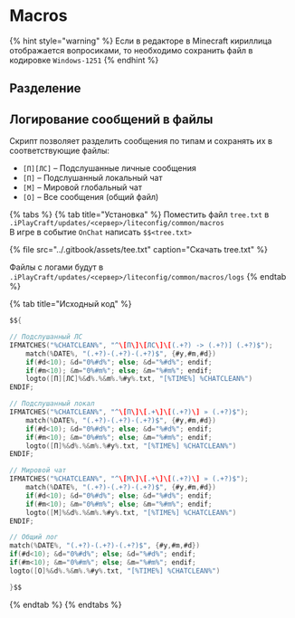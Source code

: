 # Macros

{% hint style="warning" %}
Если в редакторе в Minecraft кириллица отображается вопросиками, то необходимо сохранить файл в кодировке `Windows-1251`
{% endhint %}

## Разделение 



## Логирование сообщений в файлы

Скрипт позволяет разделить сообщения по типам и сохранять их в соответствующие файлы:

* `[П][ЛС]` – Подслушанные личные сообщения
* `[П]` – Подслушанный локальный чат
* `[М]` – Мировой глобальный чат
* `[О]` – Все сообщения \(общий файл\)

{% tabs %}
{% tab title="Установка" %}
Поместить файл `tree.txt` в `.iPlayCraft/updates/<сервер>/liteconfig/common/macros`  
В игре в событие `OnChat` написать `$$<tree.txt>`

{% file src="../.gitbook/assets/tee.txt" caption="Скачать tree.txt" %}

Файлы с логами будут в `.iPlayCraft/updates/<сервер>/liteconfig/common/macros/logs`
{% endtab %}

{% tab title="Исходный код" %}
```c
$${

// Подслушанный ЛС
IFMATCHES("%CHATCLEAN%", "^\[П\]\[ЛС\]\[(.+?) -> (.+?)] (.+?)$");
    match(%DATE%, "(.+?)-(.+?)-(.+?)$", {#y,#m,#d})
    if(#d<10); &d="0%#d%"; else; &d="%#d%"; endif;
    if(#m<10); &m="0%#m%"; else; &m="%#m%"; endif;
    logto([П][ЛС]%&d%.%&m%.%#y%.txt, "[%TIME%] %CHATCLEAN%")
ENDIF;

// Подслушанный локал
IFMATCHES("%CHATCLEAN%", "^\[П\]\[.+\]\[(.+?)\] » (.+?)$");
    match(%DATE%, "(.+?)-(.+?)-(.+?)$", {#y,#m,#d})
    if(#d<10); &d="0%#d%"; else; &d="%#d%"; endif;
    if(#m<10); &m="0%#m%"; else; &m="%#m%"; endif;
    logto([П]%&d%.%&m%.%#y%.txt, "[%TIME%] %CHATCLEAN%")
ENDIF;

// Мировой чат
IFMATCHES("%CHATCLEAN%", "^\[М\]\[.+\]\[(.+?)\] » (.+?)$");
    match(%DATE%, "(.+?)-(.+?)-(.+?)$", {#y,#m,#d})
    if(#d<10); &d="0%#d%"; else; &d="%#d%"; endif;
    if(#m<10); &m="0%#m%"; else; &m="%#m%"; endif;
    logto([M]%&d%.%&m%.%#y%.txt, "[%TIME%] %CHATCLEAN%")
ENDIF;

// Общий лог
match(%DATE%, "(.+?)-(.+?)-(.+?)$", {#y,#m,#d})
if(#d<10); &d="0%#d%"; else; &d="%#d%"; endif;
if(#m<10); &m="0%#m%"; else; &m="%#m%"; endif;
logto([O]%&d%.%&m%.%#y%.txt, "[%TIME%] %CHATCLEAN%")

}$$
```
{% endtab %}
{% endtabs %}



